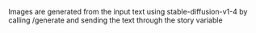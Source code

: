 Images are generated from the input text using stable-diffusion-v1-4 by calling /generate and sending the text through the story variable
